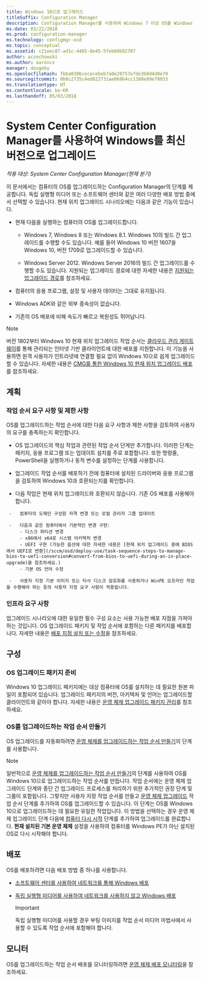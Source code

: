 ```yaml
---
title: Windows 10으로 업그레이드
titleSuffix: Configuration Manager
description: Configuration Manager를 사용하여 Windows 7 이상 OS를 Windows 10으로 업그레이드하는 방법을 알아봅니다.
ms.date: 03/22/2018
ms.prod: configuration-manager
ms.technology: configmgr-osd
ms.topic: conceptual
ms.assetid: c21eec87-ad1c-4465-8e45-5feb60b92707
author: aczechowski
ms.author: aaroncz
manager: dougeby
ms.openlocfilehash: fbba0306cececebeb7a0e20757e7de3b0d4d0e70
ms.sourcegitcommit: 0b0c2735c4ed822731ae069b4cc1380e89e78933
ms.translationtype: HT
ms.contentlocale: ko-KR
ms.lasthandoff: 05/03/2018
---
```

# <a name="upgrade-windows-to-the-latest-version-with-system-center-configuration-manager"></a>System Center Configuration Manager를 사용하여 Windows를 최신 버전으로 업그레이드

*적용 대상: System Center Configuration Manager(현재 분기)*

이 문서에서는 컴퓨터의 OS를 업그레이드하는 Configuration Manager의 단계를 제공합니다. 독립 실행형 미디어 또는 소프트웨어 센터와 같은 여러 다양한 배포 방법 중에서 선택할 수 있습니다. 현재 위치 업그레이드 시나리오에는 다음과 같은 기능이 있습니다.  

-   현재 다음을 실행하는 컴퓨터의 OS를 업그레이드합니다.
    - Windows 7, Windows 8 또는 Windows 8.1. Windows 10의 빌드 간 업그레이드를 수행할 수도 있습니다. 예를 들어 Windows 10 버전 1607을 Windows 10, 버전 1709로 업그레이드할 수 있습니다.  
    
    - Windows Server 2012. Windows Server 2016의 빌드 간 업그레이드를 수행할 수도 있습니다. 지원되는 업그레이드 경로에 대한 자세한 내용은 [지원되는 업그레이드 경로](https://docs.microsoft.com/windows-server/get-started/supported-upgrade-paths#upgrading-previous-retail-versions-of-windows-server-to-windows-server-2016)를 참조하세요.    

-   컴퓨터의 응용 프로그램, 설정 및 사용자 데이터는 그대로 유지됩니다.  

-   Windows ADK와 같은 외부 종속성이 없습니다.  

-   기존의 OS 배포에 비해 속도가 빠르고 복원성도 뛰어납니다.  


> [!Note]  
> 버전 1802부터 Windows 10 현재 위치 업그레이드 작업 순서는 [클라우드 관리 게이트웨이](/sccm/core/clients/manage/plan-cloud-management-gateway)를 통해 관리되는 인터넷 기반 클라이언트에 대한 배포를 지원합니다. 이 기능을 사용하면 원격 사용자가 인트라넷에 연결할 필요 없이 Windows 10으로 쉽게 업그레이드할 수 있습니다. 자세한 내용은 [CMG를 통한 Windows 10 현재 위치 업그레이드 배포](/sccm/osd/deploy-use/manage-task-sequences-to-automate-tasks#deploy-windows-10-in-place-upgrade-via-cmg)를 참조하세요. <!-- 1357149 -->



##  <a name="BKMK_Plan"></a> 계획  

### <a name="task-sequence-requirements-and-limitations"></a>작업 순서 요구 사항 및 제한 사항

OS를 업그레이드하는 작업 순서에 대한 다음 요구 사항과 제한 사항을 검토하여 사용자의 요구를 충족하는지 확인합니다.  

  -   OS 업그레이드의 핵심 작업과 관련된 작업 순서 단계만 추가합니다. 이러한 단계는 패키지, 응용 프로그램 또는 업데이트 설치를 주로 포함합니다. 또한 명령줄, PowerShell을 실행하거나 동적 변수를 설정하는 단계를 사용합니다.  

  -   업그레이드 작업 순서를 배포하기 전에 컴퓨터에 설치된 드라이버와 응용 프로그램을 검토하여 Windows 10과 호환되는지를 확인합니다.  

  -   다음 작업은 현재 위치 업그레이드와 호환되지 않습니다. 기존 OS 배포를 사용해야 합니다.  

     -   컴퓨터의 도메인 구성원 자격 변경 또는 로컬 관리자 그룹 업데이트  

     -   다음과 같은 컴퓨터에서 기본적인 변경 구현: 
         - 디스크 파티션 변경
         - x86에서 x64로 시스템 아키텍처 변경
         - UEFI 구현 (가능한 옵션에 대한 자세한 내용은 [현재 위치 업그레이드 중에 BIOS에서 UEFI로 변환](/sccm/osd/deploy-use/task-sequence-steps-to-manage-bios-to-uefi-conversion#convert-from-bios-to-uefi-during-an-in-place-upgrade)을 참조하세요.)
         - 기본 OS 언어 수정  

     -   사용자 지정 기본 이미지 또는 타사 디스크 암호화를 사용하거나 WinPE 오프라인 작업을 수행해야 하는 등의 사용자 지정 요구 사항이 적용됩니다.  

### <a name="infrastructure-requirements"></a>인프라 요구 사항  

업그레이드 시나리오에 대한 유일한 필수 구성 요소는 사용 가능한 배포 지점을 가져야 하는 것입니다. OS 업그레이드 패키지 및 작업 순서에 포함하는 다른 패키지를 배포합니다. 자세한 내용은 [배포 지점 설치 또는 수정](../../core/servers/deploy/configure/install-and-configure-distribution-points.md)을 참조하세요.



##  <a name="BKMK_Configure"></a> 구성  

### <a name="prepare-the-os-upgrade-package"></a>OS 업그레이드 패키지 준비  

  Windows 10 업그레이드 패키지에는 대상 컴퓨터에 OS를 설치하는 데 필요한 원본 파일이 포함되어 있습니다. 업그레이드 패키지의 버전, 아키텍처 및 언어는 업그레이드할 클라이언트와 같아야 합니다. 자세한 내용은 [운영 체제 업그레이드 패키지 관리](../get-started/manage-operating-system-upgrade-packages.md)를 참조하세요.  


### <a name="create-a-task-sequence-to-upgrade-the-os"></a>OS를 업그레이드하는 작업 순서 만들기  

  OS 업그레이드를 자동화하려면 [운영 체제를 업그레이드하는 작업 순서 만들기](create-a-task-sequence-to-upgrade-an-operating-system.md)의 단계를 사용합니다.  

   > [!NOTE]  
   > 일반적으로 [운영 체제를 업그레이드하는 작업 순서 만들기](create-a-task-sequence-to-upgrade-an-operating-system.md)의 단계를 사용하여 OS를 Windows 10으로 업그레이드하는 작업 순서를 만듭니다. 작업 순서에는 운영 체제 업그레이드 단계와 종단 간 업그레이드 프로세스를 처리하기 위한 추가적인 권장 단계 및 그룹이 포함됩니다. 그렇지만 사용자 지정 작업 순서를 만들고 [운영 체제 업그레이드](../understand/task-sequence-steps.md#BKMK_UpgradeOS) 작업 순서 단계를 추가하여 OS를 업그레이드할 수 있습니다. 이 단계는 OS를 Windows 10으로 업그레이드하는 데 필요한 유일한 작업입니다. 이 방법을 선택하는 경우 운영 체제 업그레이드 단계 다음에 [컴퓨터 다시 시작](../understand/task-sequence-steps.md#BKMK_RestartComputer) 단계를 추가하여 업그레이드를 완료합니다. **현재 설치된 기본 운영 체제** 설정을 사용하여 컴퓨터를 Windows PE가 아닌 설치된 OS로 다시 시작해야 합니다.  



##  <a name="BKMK_Deploy"></a> 배포  

OS를 배포하려면 다음 배포 방법 중 하나를 사용합니다.  

  -   [소프트웨어 센터를 사용하여 네트워크를 통해 Windows 배포](use-software-center-to-deploy-windows-over-the-network.md)  

  -   [독립 실행형 미디어를 사용하여 네트워크를 사용하지 않고 Windows 배포](use-stand-alone-media-to-deploy-windows-without-using-the-network.md)  

      > [!IMPORTANT]  
      > 독립 실행형 미디어를 사용할 경우 부팅 이미지를 작업 순서 미디어 마법사에서 사용할 수 있도록 작업 순서에 포함해야 합니다.




## <a name="monitor"></a>모니터  

OS를 업그레이드하는 작업 순서 배포를 모니터링하려면 [운영 체제 배포 모니터링](monitor-operating-system-deployments.md)을 참조하세요.  
